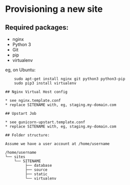 Provisioning a new site
=======================

## Required packages:

* nginx
* Python 3
* Git
* pip
* virtualenv

eg, on Ubuntu:

        sudo apt-get install nginx git python3 python3-pip
        sudo pip3 install virtualenv

    ## Nginx Virtual Host config

    * see nginx.template.conf
    * replace SITENAME with, eg, staging.my-domain.com

    ## Upstart Job

    * see gunicorn-upstart.template.conf
    * replace SITENAME with, eg, staging.my-domain.com

    ## Folder structure:

    Assume we have a user account at /home/username

    /home/username
    └── sites
        └── SITENAME
             ├── database
             ├── source
             ├── static
             └── virtualenv
